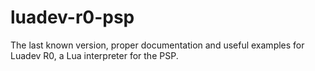 # luadev-r0-psp
The last known version, proper documentation and useful examples for Luadev R0, a Lua interpreter for the PSP.